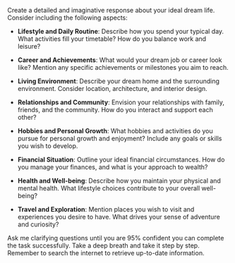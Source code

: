 Create a detailed and imaginative response about your ideal dream life. Consider including the following aspects:

- **Lifestyle and Daily Routine**: Describe how you spend your typical day. What activities fill your timetable? How do you balance work and leisure?

- **Career and Achievements**: What would your dream job or career look like? Mention any specific achievements or milestones you aim to reach.

- **Living Environment**: Describe your dream home and the surrounding environment. Consider location, architecture, and interior design.

- **Relationships and Community**: Envision your relationships with family, friends, and the community. How do you interact and support each other?

- **Hobbies and Personal Growth**: What hobbies and activities do you pursue for personal growth and enjoyment? Include any goals or skills you wish to develop.

- **Financial Situation**: Outline your ideal financial circumstances. How do you manage your finances, and what is your approach to wealth?

- **Health and Well-being**: Describe how you maintain your physical and mental health. What lifestyle choices contribute to your overall well-being?

- **Travel and Exploration**: Mention places you wish to visit and experiences you desire to have. What drives your sense of adventure and curiosity?

Ask me clarifying questions until you are 95% confident you can complete the task successfully. Take a deep breath and take it step by step. Remember to search the internet to retrieve up-to-date information.